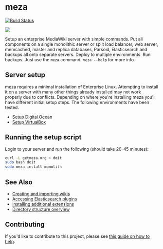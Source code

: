 # meza

[![Build Status](https://travis-ci.org/enterprisemediawiki/meza.svg?branch=dev)](https://travis-ci.org/enterprisemediawiki/meza)

<img src="https://raw.githubusercontent.com/enterprisemediawiki/meza/dev/manual/commands.gif">

Setup an enterprise MediaWiki server with simple commands. Put all components on a single monolithic server or split load balancer, web server, memcached, master and replica databases, Parsoid, Elasticsearch and backups all onto separate servers. Deploy to multiple environments. Run backups. Just use the `meza` command. `meza --help` for more info.

## Server setup

meza requires a minimal installation of Enterprise Linux. Attempting to install it on a server with many other things already installed may not work properly due to conflicts. Depending on where you're installing meza you'll have different initial setup steps. The following environments have been tested.

* [Setup Digital Ocean](manual/SetupDigitalOcean.md)
* [Setup VirtualBox](manual/1.0-SettingUpVirtualBox.md)

## Running the setup script

Login to your server and run the following (should take 20-45 minutes):

```bash
curl -L getmeza.org > doit
sudo bash doit
sudo meza install monolith
```

## See Also

* [Creating and importing wikis](manual/AddingWikis.md)
* [Accessing Elasticsearch plugins](manual/ElasticsearchPlugins.md)
* [Installing additional extensions](manual/installing-additional-extensions.md)
* [Directory structure overview](manual/DirectoryStructure.md)

## Contributing

If you'd like to contribute to this project, please see [this guide on how to help](CONTRIBUTING.md).
